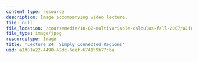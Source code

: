 ```yaml
---
content_type: resource
description: Image accompanying video lecture.
file: null
file_location: /coursemedia/18-02-multivariable-calculus-fall-2007/a1f81a22449042dc6eef674159b77cba_24.jpg
file_type: image/jpeg
resourcetype: Image
title: 'Lecture 24: Simply Connected Regions'
uid: a1f81a22-4490-42dc-6eef-674159b77cba
---
```

